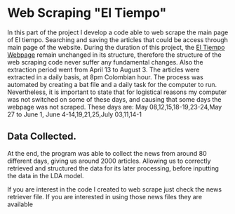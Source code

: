 # Web Scraping "El Tiempo"

In this part of the project I develop a code able to web scrape the main page of El tiempo. Searching and saving the articles that could be access through main page of the website. During the duration of this project, the [El Tiempo Webpage](https://www.eltiempo.com/) remain unchanged in its structure, therefore the structure of the web scraping code never suffer any fundamental changes. Also the extraction period went from April 13 to August 3. The articles were extracted in a daily basis, at 8pm Colombian hour. The process was automated by creating a bat file and a daily task for the computer to run. Nevertheless, it is important to state that for logistical reasons my computer was not switched on some of these days, and causing that some days the webpage was not scraped. These days are: May 08,12,15,18-19,23-24,May 27 to June 1, June 4-14,19,21,25,July 03,11,14-1

## Data Collected.

At the end, the program was able to collect the news from around 80 different days, giving us around 2000 articles. Allowing us to correctly retrieved and structured the data for its later processing, before inputting the data in the LDA model. 

If you are interest in the code I created to web scrape just check the news retriever file.  If you are interested in using those news files they are available 

